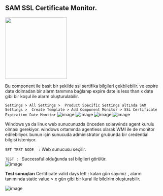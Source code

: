 ## SAM SSL Certificate Monitor.

<img src="https://github.com/3QU1N0X3/Solarwinds/assets/121360885/0ee524ac-a337-4c6b-aade-837c2796d9a7" width="200">

Bu component ile  basit bir şekilde ssl sertifika bilgileri çekbilebilir. ve expire date dolmadan bir alarm tanımına bağlanıp  expire date is less than x date gibi bir koşul ile alarm oluşturulabilir.

```Settings > All Settings >  Product Specific Settings altında SAM Settings >  Create Template > Add Component Monitor > SSL Certificate Expiration Date Monitor```
![image](https://github.com/3QU1N0X3/Solarwinds/assets/121360885/331e1a0e-6c54-456a-980b-04af7825c4b2)
![image](https://github.com/3QU1N0X3/Solarwinds/assets/121360885/fc83f350-c409-4793-a088-f7b14af93731)
![image](https://github.com/3QU1N0X3/Solarwinds/assets/121360885/156001d6-2f3b-41c9-9938-33d7793e0b73)
![image](https://github.com/3QU1N0X3/Solarwinds/assets/121360885/68c6ed3c-136b-4c36-83be-5a9455f4e4b1)

Windows ya da linux web sunucunuzda önceden solarwinds agent kurulu olması gerekiyor. windows ortamında agentless olarak WMI ile de monitor edilebiliyor. bunun için sunucuda administrator grubunda bir credential bilgisi isteniyor.

```SET TEST NODE  :```  Web sunucusu seçilir.

```TEST : ``` Successful olduğunda ssl bilgileri görülür.  
![image](https://github.com/3QU1N0X3/Solarwinds/assets/121360885/b4a7c611-bb1c-4a47-9736-54a03f15f56b)

**Test sonuçları** 
Certificate valid days left : kalan gün sayımız , alarm tanımında static value > x gün gibi bir kural ile bildirim oluşturabilir.

![image](https://github.com/3QU1N0X3/Solarwinds/assets/121360885/4f160ec5-a8ca-4c39-bd28-2b2a6dfaa2b4)


